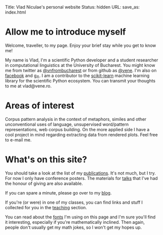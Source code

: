 Title: Vlad Niculae's  personal website
Status: hidden
URL: 
save_as: index.html

# Allow me to introduce myself
Welcome, traveller, to my page. Enjoy your brief stay while you get to
know me!

My name is Vlad, I'm a scientific Python developer and a student researcher
in computational linguistics at the University of Bucharest. You might know me
from twitter as [@vnfrombucharest](https://www.twitter.com/vnfrombucharest) or
from github as [@vene](https://www.github.com/vene). I'm also on 
[facebook](https://www.facebook.com/vlad.niculae) and
[g+](http://gplus.to/vladn). I am a contributor to the
[scikit-learn](http://scikit-learn.org) machine learning library for the
scientific Python ecosystem. You can transmit your thoughts to me at 
vlad<span style="display:none">hunter2</span>@vene.ro.

# Areas of interest 

Corpus pattern analysis in the context of metaphors, similes and other
unconventional uses of language, unsupervised word/pattern representations,
web corpus building. On the more applied side I have a cool project in mind
regarding extracting data from rendered plots. Feel free to e-mail me. 

# What's on this site?

You should take a look at the list of my [publications](papers.html). It's not
much, but I try. For now I only have conference posters. The materials for
[talks](talks.html) that I've had the honour of giving are also available.

If you can spare a minute, please go over to my [blog](http://blog.vene.ro/).

If you're (or were) in one of my classes, you can find links and stuff I
collected for you in the [teaching](teaching.html) section.

You can read about the [fonts](fonts.html) I'm using on this page and I'm sure
you'll find it interesting, especially if you're mathematically inclined. Then
again, people don't usually get my math jokes, so I won't get my hopes up.

